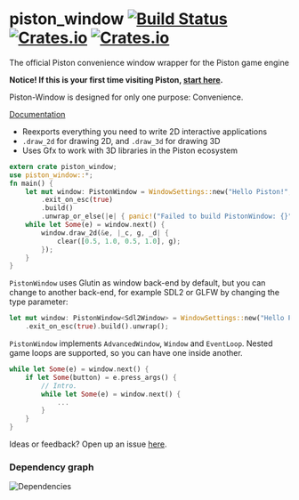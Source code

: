 # piston_window [![Build Status](https://travis-ci.org/PistonDevelopers/piston_window.svg?branch=master)](https://travis-ci.org/PistonDevelopers/piston_window) [![Crates.io](https://img.shields.io/crates/v/piston_window.svg)](https://crates.io/crates/piston_window) [![Crates.io](https://img.shields.io/crates/l/piston_window.svg)](https://github.com/PistonDevelopers/piston_window/blob/master/LICENSE)
The official Piston convenience window wrapper for the Piston game engine

**Notice! If this is your first time visiting Piston, [start here](https://github.com/PistonDevelopers/piston).**

Piston-Window is designed for only one purpose: Convenience.

[Documentation](http://docs.piston.rs/piston_window/piston_window/)

* Reexports everything you need to write 2D interactive applications
* `.draw_2d` for drawing 2D, and `.draw_3d` for drawing 3D
* Uses Gfx to work with 3D libraries in the Piston ecosystem

```Rust
extern crate piston_window;
use piston_window::*;
fn main() {
    let mut window: PistonWindow = WindowSettings::new("Hello Piston!", (640, 480))
        .exit_on_esc(true)
        .build()
        .unwrap_or_else(|e| { panic!("Failed to build PistonWindow: {}", e) });
    while let Some(e) = window.next() {
        window.draw_2d(&e, |_c, g, _d| {
            clear([0.5, 1.0, 0.5, 1.0], g);
        });
    }
}
```

`PistonWindow` uses Glutin as window back-end by default,
but you can change to another back-end, for example SDL2 or GLFW by changing the type parameter:

```Rust
let mut window: PistonWindow<Sdl2Window> = WindowSettings::new("Hello Piston!", [640, 480])
    .exit_on_esc(true).build().unwrap();
```

`PistonWindow` implements `AdvancedWindow`, `Window` and `EventLoop`.
Nested game loops are supported, so you can have one inside another.

```Rust
while let Some(e) = window.next() {
    if let Some(button) = e.press_args() {
        // Intro.
        while let Some(e) = window.next() {
            ...
        }
    }
}
```

Ideas or feedback? Open up an issue [here](https://github.com/pistondevelopers/piston_window/issues).

### Dependency graph

![Dependencies](./Cargo.png)
